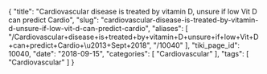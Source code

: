 {
    "title": "Cardiovascular disease is treated by vitamin D, unsure if low Vit D can predict Cardio",
    "slug": "cardiovascular-disease-is-treated-by-vitamin-d-unsure-if-low-vit-d-can-predict-cardio",
    "aliases": [
        "/Cardiovascular+disease+is+treated+by+vitamin+D+unsure+if+low+Vit+D+can+predict+Cardio+\u2013+Sept+2018",
        "/10040"
    ],
    "tiki_page_id": 10040,
    "date": "2018-09-15",
    "categories": [
        "Cardiovascular"
    ],
    "tags": [
        "Cardiovascular"
    ]
}